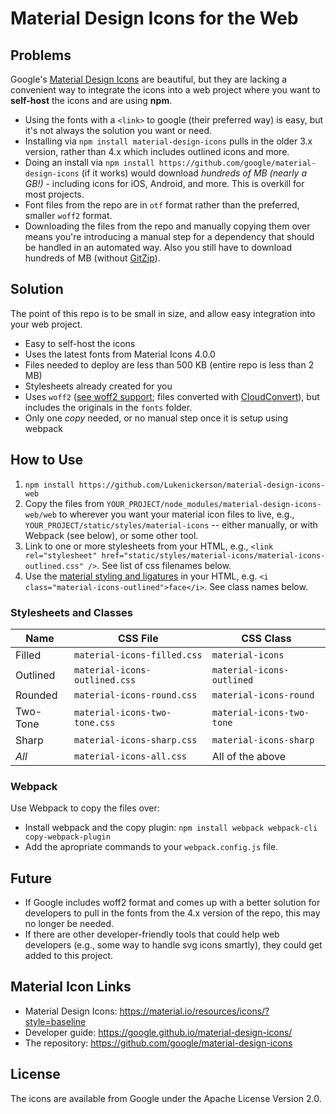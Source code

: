 # Material Design Icons for the Web

## Problems

Google's [Material Design Icons](https://material.io/resources/icons/?style=baseline) are beautiful,
but they are lacking a convenient way to integrate the icons into a web project where you want to
**self-host** the icons and are using **npm**.

* Using the fonts with a `<link>` to google (their preferred way) is easy, but it's not always the
solution you want or need.
* Installing via `npm install material-design-icons` pulls in the older 3.x version, rather than 4.x
which includes outlined icons and more.
* Doing an install via `npm install https://github.com/google/material-design-icons` (if it works)
would download *hundreds of MB (nearly a GB!)* - including icons for iOS, Android, and more. This is overkill for
most projects.
* Font files from the repo are in `otf` format rather than the preferred, smaller `woff2` format.
* Downloading the files from the repo and manually copying them over means you're introducing a
manual step for a dependency that should be handled in an automated way. Also you still have to
download hundreds of MB (without [GitZip](https://kinolien.github.io/gitzip/)).

## Solution

The point of this repo is to be small in size, and allow easy integration into your web project.

* Easy to self-host the icons
* Uses the latest fonts from Material Icons 4.0.0
* Files needed to deploy are less than 500 KB (entire repo is less than 2 MB)
* Stylesheets already created for you
* Uses `woff2` ([see woff2 support](https://caniuse.com/woff2); files converted with [CloudConvert](https://cloudconvert.com/otf-to-woff2)), but includes the originals in the `fonts` folder.
* Only one *copy* needed, or no manual step once it is setup using webpack

## How to Use

1. `npm install https://github.com/Lukenickerson/material-design-icons-web`
1. Copy the files from `YOUR_PROJECT/node_modules/material-design-icons-web/web` to wherever you want your material icon files to live, e.g., `YOUR_PROJECT/static/styles/material-icons` -- either manually, or with Webpack (see below), or some other tool.
1. Link to one or more stylesheets from your HTML, e.g., `<link rel="stylesheet" href="static/styles/material-icons/material-icons-outlined.css" />`. See list of css filenames below.
1. Use the [material styling and ligatures](https://google.github.io/material-design-icons/#using-the-icons-in-html)
in your HTML, e.g. `<i class="material-icons-outlined">face</i>`. See class names below.

### Stylesheets and Classes

| Name     | CSS File | CSS Class |
|----------|----------|-----------|
| Filled   | `material-icons-filled.css` | `material-icons` |
| Outlined | `material-icons-outlined.css` | `material-icons-outlined` |
| Rounded  | `material-icons-round.css` | `material-icons-round` |
| Two-Tone | `material-icons-two-tone.css` | `material-icons-two-tone` |
| Sharp    | `material-icons-sharp.css` | `material-icons-sharp` |
| *All*    | `material-icons-all.css` | All of the above |

### Webpack

Use Webpack to copy the files over: 

* Install webpack and the copy plugin: `npm install webpack webpack-cli copy-webpack-plugin`
* Add the apropriate commands to your `webpack.config.js` file.

## Future

* If Google includes woff2 format and comes up with a better solution for developers to pull in the fonts from the 4.x version of the repo, this may no longer be needed.
* If there are other developer-friendly tools that could help web developers (e.g., some way to handle svg icons smartly), they could get added to
this project.

## Material Icon Links

* Material Design Icons: https://material.io/resources/icons/?style=baseline
* Developer guide: https://google.github.io/material-design-icons/
* The repository: https://github.com/google/material-design-icons

## License 

The icons are available from Google under the Apache License Version 2.0.
